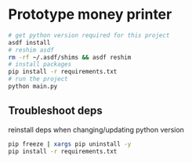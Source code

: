 # Prototype money printer

```bash
# get python version required for this project
asdf install
# reshim asdf
rm -rf ~/.asdf/shims && asdf reshim
# install packages
pip install -r requirements.txt
# run the project
python main.py
```

## Troubleshoot deps

reinstall deps when changing/updating python version

```bash
pip freeze | xargs pip uninstall -y
pip install -r requirements.txt
```
